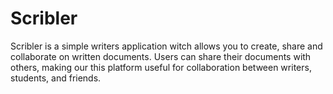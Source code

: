 # Scribler

Scribler is a simple writers application witch allows you to create, share and collaborate on written documents.
Users can share their documents with others, making our this platform useful for collaboration between writers, students, 
and friends. 
